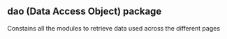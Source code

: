 ## dao (Data Access Object) package
Constains all the modules to retrieve data used across the different pages
